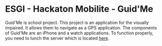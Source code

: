 ESGI - Hackaton Mobilite - Guid'Me
=========
Guid'Me is school project. This project is an application for the visually impaired. It allows them to navigate as a GPS application. The components of Guid'Me are an iPhone and a watch applications. To function properly, you need to lunch the server which is located [here](https://github.com/nFonsat/ESGI-GuidMe-Cloud).
